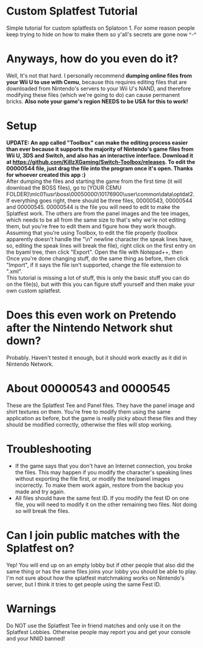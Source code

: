 # Custom Splatfest Tutorial
Simple tutorial for custom splatfests on Splatoon 1. For some reason people keep trying to hide on how to make them so y'all's secrets are gone now ^-^
# Anyways, how do you even do it?
Well, It's not that hard. I personally recommend **dumping online files from your Wii U to use with Cemu**, because this requires editing files that are downloaded from Nintendo's servers to your Wii U's NAND, and therefore modifying these files (which we're going to do) can cause permanent bricks. **Also note your game's region NEEDS to be USA for this to work!**
# Setup
**UPDATE: An app called "Toolbox" can make the editing process easier than ever because it supports the majority of Nintendo's game files from Wii U, 3DS and Switch, and also has an interactive interface. Download it at https://github.com/KillzXGaming/Switch-Toolbox/releases. To edit the 00000544 file, just drag the file into the program once it's open. Thanks for whoever created this app :)**
<br />
After dumping the files and starting the game from the first time (it will download the BOSS files), go to [YOUR CEMU FOLDER]\mlc01\usr\boss\00050000\10176900\user\common\data\optdat2. If everything goes right, there should be three files, 00000543, 00000544 and 00000545.
00000544 is the file you will need to edit to make the Splatfest work. The others are from the panel images and the tee images, which needs to be all from the same size to that's why we're not editing them, but you're free to edit them and figure how they work though.<br />
Assuming that you're using Toolbox, to edit the file properly (toolbox apparently doesn't handle the "\n" newline character the speak lines have, so, editing the speak lines will break the file), right click on the first entry on the byaml tree, then click "Export". Open the file with Notepad++, then Once you're done changing stuff, do the same thing as before, then click "Import", if it says the file isn't supported, change the file extension to ".xml".<br />
This tutorial is missing a lot of stuff, this is only the basic stuff you can do on the file(s), but with this you can figure stuff yourself and then make your own custom splatfest. <br />
# Does this even work on Pretendo after the Nintendo Network shut down?
Probably. Haven't tested it enough, but it should work exactly as it did in Nintendo Network.
# About 00000543 and 0000545
These are the Splatfest Tee and Panel files. They have the panel image and shirt textures on them. You're free to modify them using the same application as before, but the game is really picky about these files and they should be modified correctly, otherwise the files will stop working.
# Troubleshooting
- If the game says that you don't have an Internet connection, you broke the files. This may happen if you modify the character's speaking lines without exporting the file first, or modify the tee/panel images incorrectly. To make them work again, restore from the backup you made and try again.
- All files should have the same fest ID. If you modify the fest ID on one file, you will need to modify it on the other remaining two files. Not doing so will break the files.
# Can I join public matches with the Splatfest on?
Yep! You will end up on an empty lobby but if other people that also did the same thing or has the same files joins your lobby you should be able to play. I'm not sure about how the splatfest matchmaking works on Nintendo's server, but I think it tries to get people using the same Fest ID.
# Warnings
Do NOT use the Splatfest Tee in friend matches and only use it on the Splatfest Lobbies. Otherwise people may report you and get your console and your NNID banned!
